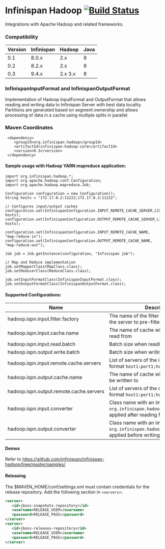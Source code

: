 # Infinispan Hadoop   [![Build Status](https://travis-ci.org/infinispan/infinispan-hadoop.svg?branch=master)](https://travis-ci.org/infinispan/infinispan-hadoop)

Integrations with Apache Hadoop and related frameworks.

### Compatibility

| Version  | Infinispan | Hadoop | Java
| -------- | ---------- | ----- | ----
| 0.1  | 8.0.x  | 2.x | 8 |
| 0.2  | 8.2.x  | 2.x | 8 |
| 0.3  | 9.4.x | 2.x 3.x | 8 |

### InfinispanInputFormat and InfinispanOutputFormat

Implementation of Hadoop InputFormat and OutputFormat that allows reading and writing data to Infinispan Server with best data locality. 
Partitions are generated based on segment ownership and allows processing of data in a cache using multiple splits in parallel. 

### Maven Coordinates

```
 <dependency>  
    <groupId>org.infinispan.hadoop</groupId>  
    <artifactId>infinispan-hadoop-core</artifactId>  
    <version>0.3</version>
 </dependency>  
```

#### Sample usage with Hadoop YARN mapreduce application:

```
import org.infinispan.hadoop.*;
import org.apache.hadoop.conf.Configuration;
import org.apache.hadoop.mapreduce.Job;

Configuration configuration = new Configuration();
String hosts = "172.17.0.2:11222;172.17.0.3:11222";

// Configures input/output caches
configuration.set(InfinispanConfiguration.INPUT_REMOTE_CACHE_SERVER_LIST, hosts);
configuration.set(InfinispanConfiguration.OUTPUT_REMOTE_CACHE_SERVER_LIST, hosts);

configuration.set(InfinispanConfiguration.INPUT_REMOTE_CACHE_NAME, "map-reduce-in");
configuration.set(InfinispanConfiguration.OUTPUT_REMOTE_CACHE_NAME, "map-reduce-out");

Job job = Job.getInstance(configuration, "Infinispan job");

// Map and Reduce implementation
job.setMapperClass(MapClass.class);
job.setReducerClass(ReduceClass.class);

job.setInputFormatClass(InfinispanInputFormat.class);
job.setOutputFormatClass(InfinispanOutputFormat.class);

```

#### Supported Configurations:

Name          | Description | Default
------------- | -------------|----------
hadoop.ispn.input.filter.factory  | The name of the filter factory deployed on the server to pre-filter data before reading | null (no filtering)
hadoop.ispn.input.cache.name  | The name of cache where data will be read from | "default"
hadoop.ispn.input.read.batch | Batch size when reading from the cache | 5000
hadoop.ispn.output.write.batch | Batch size when writing to the cache | 500
hadoop.ispn.input.remote.cache.servers | List of servers of the input cache, in the format ```host1:port1;host2:port2``` | localhost:11222
hadoop.ispn.output.cache.name | The name of cache where job results will be written to | "default"
hadoop.ispn.output.remote.cache.servers |  List of servers of the output cache, in the format ```host1:port1;host2:port2```
hadoop.ispn.input.converter | Class name with an implementation of ```org.infinispan.hadoop.KeyValueConverter```, applied after reading from the cache | null (no converting)
hadoop.ispn.output.converter | Class name with an implementation of ```org.infinispan.hadoop.KeyValueConverter```, applied before writing | null (no converting)

#### Demos

Refer to https://github.com/infinispan/infinispan-hadoop/tree/master/samples/

#### Releasing

The $MAVEN_HOME/conf/settings.xml must contain credentials for the release repository. Add the following section in ```<servers>```:

```xml
<server>
   <id>jboss-snapshots-repository</id>
   <username>RELEASE_USER</username>
   <password>RELEASE_PASS</password>
</server>
<server>
   <id>jboss-releases-repository</id>
   <username>RELEASE_USER</username>
   <password>RELEASE_PASS</password>
</server>
```

